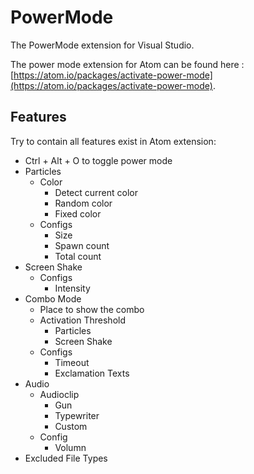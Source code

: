 # PowerMode
The PowerMode extension for Visual Studio.

The power mode extension for Atom can be found here : [https://atom.io/packages/activate-power-mode](https://atom.io/packages/activate-power-mode).

## Features
Try to contain all features exist in Atom extension:
* Ctrl + Alt + O to toggle power mode
* Particles
  + Color
    - Detect current color
    - Random color
    - Fixed color
  + Configs
    - Size
    - Spawn count
    - Total count
* Screen Shake
  + Configs
    - Intensity
* Combo Mode
  + Place to show the combo
  + Activation Threshold
    - Particles
    - Screen Shake
  + Configs
    - Timeout
    - Exclamation Texts
* Audio
  + Audioclip
    - Gun
    - Typewriter
    - Custom
  + Config
    - Volumn
* Excluded File Types